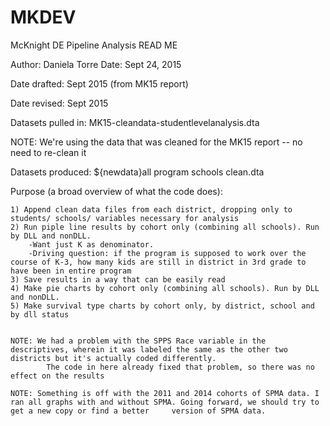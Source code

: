 # MKDEV


McKnight DE 
Pipeline Analysis READ ME

Author: Daniela Torre
Date: Sept 24, 2015

Date drafted: Sept 2015 (from MK15 report)

Date revised: Sept 2015

Datasets pulled in: MK15-cleandata-studentlevelanalysis.dta 


NOTE: We're using the data that was cleaned for the MK15 report -- no need to re-clean it

Datasets produced: ${newdata}all program schools clean.dta


Purpose (a broad overview of what the code does):

	1) Append clean data files from each district, dropping only to students/ schools/ variables necessary for analysis
	2) Run piple line results by cohort only (combining all schools). Run by DLL and nonDLL. 
		-Want just K as denominator. 
		-Driving question: if the program is supposed to work over the course of K-3, how many kids are still in district in 3rd grade to have been in entire program
	3) Save results in a way that can be easily read
	4) Make pie charts by cohort only (combining all schools). Run by DLL and nonDLL.
	5) Make survival type charts by cohort only, by district, school and by dll status

	
	NOTE: We had a problem with the SPPS Race variable in the descriptives, wherein it was labeled the same as the other two districts but it's actually coded differently.
			The code in here already fixed that problem, so there was no effect on the results
			
	NOTE: Something is off with the 2011 and 2014 cohorts of SPMA data. I ran all graphs with and without SPMA. Going forward, we should try to get a new copy or find a better 	version of SPMA data. 
